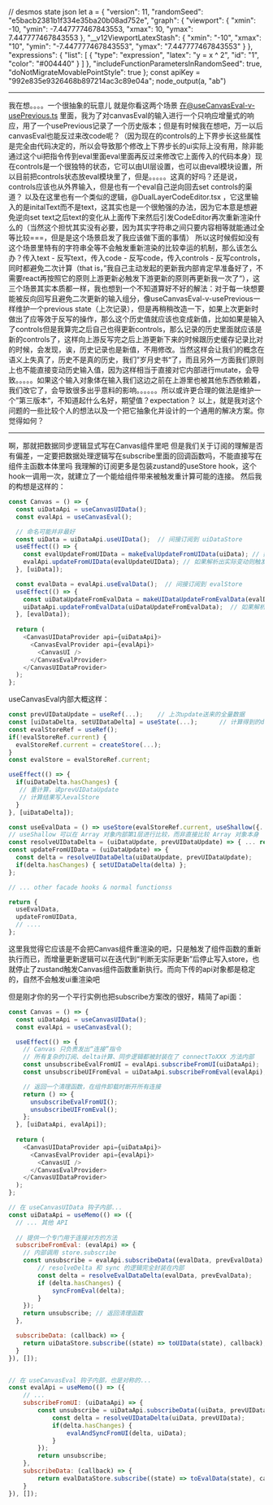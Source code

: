 

// desmos state json
let a = {
    "version": 11,
    "randomSeed": "e5bacb2381b1f334e35ba20b08ad752e",
    "graph": {
        "viewport": {
            "xmin": -10,
            "ymin": -7.447777467843553,
            "xmax": 10,
            "ymax": 7.447777467843553
        },
        "__v12ViewportLatexStash": {
            "xmin": "-10",
            "xmax": "10",
            "ymin": "-7.447777467843553",
            "ymax": "7.447777467843553"
        }
    },
    "expressions": {
        "list": [
            {
                "type": "expression",
                "latex": "y = x ^ 2",
                "id": "1",
                "color": "#004440"
            }
        ]
    },
    "includeFunctionParametersInRandomSeed": true,
    "doNotMigrateMovablePointStyle": true
};
const apiKey = "992e835e9326468b897214ac3c89e04a";
node_output(a, "ab")








---


我在想。。。。一个很抽象的玩意儿
就是你看这两个场景
在@useCanvasEval-v-usePrevious.ts 里面，我为了对canvasEval的输入进行一个只响应增量式的响应，用了一个usePrevious记录了一个历史版本；但是有时候我在想吧，万一以后canvasEval也能反过来改code呢？（因为现在的controls的上下界步长这些属性是完全由代码决定的，所以会导致那个修改上下界步长的ui实际上没有用，除非能通过这个ui把指令传到eval里面eval里面再反过来修改它上面传入的代码本身）现在controls是一个很独特的状态，它可以由UI层设置，也可以由eval模块设置，所以目前把controls状态放eval模块里了，但是。。。。。这真的好吗？还是说，controls应该也从外界输入，但是也有一个eval自己逆向回去set controls的渠道？
以及在这里也有一个类似的逻辑，@DualLayerCodeEditor.tsx ，它这里输入的是initalText而不是text，这其实也是一个很勉强的办法，因为它本意是想避免逆向set text之后text的变化从上面传下来然后引发CodeEditor再次重新渲染什么的（当然这个担忧其实没有必要，因为其实字符串之间只要内容相等就能通过全等比较===，但是是这个场景启发了我应该做下面的事情）
所以这时候假如没有这个场景里特有的字符串全等不会触发重新渲染的比较幸运的机制，那么该怎么办？传入text - 反写text，传入code - 反写code，传入controls - 反写controls，同时都避免二次计算（that is，”我自己主动发起的更新我内部肯定早准备好了，不需要react再按照它的原则上游更新必触发下游更新的原则再更新我一次了“），这三个场景其实本质都一样，我也想到一个不知道算好不好的解法：对于每一块想要能被反向回写且避免二次更新的输入组分，像useCanvasEval-v-usePrevious一样维护一个previous state（上次记录），但是再稍稍改造一下，如果上次更新时做出了应等效于反写的操作，那么这个历史值就应该也变成新值，比如如果是输入了controls但是我算完之后自己也得更新controls，那么记录的历史里面就应该是新的controls了，这样向上游反写完之后上游更新下来的时候跟历史缓存记录比对的时候，会发现，诶，历史记录也是新值，不用修改。当然这样会让我们的概念在语义上失真了，历史不是真的历史，我们”岁月史书“了，而且另外一方面我们原则上也不能直接变动历史输入值，因为这样相当于直接对它内部进行mutate，会导致。。。。。如果这个输入对象体在输入我们这边之前在上游里也被其他东西依赖着，我们改它了，会导致很多出乎意料的影响。。。。。。所以或许更合理的做法是维护一个”第三版本“，不知道起什么名好，期望值？expectation？
以上，就是我对这个问题的一些比较个人的想法以及一个把它抽象化并设计的一个通用的解决方案。你觉得如何？




---


啊，那就把数据同步逻辑显式写在Canvas组件里吧
但是我们关于订阅的理解是否有偏差，一定要把数据处理逻辑写在subscribe里面的回调函数吗，不能直接写在组件主函数本体里吗
我理解的订阅更多是包装zustand的useStore hook，这个hook一调用一次，就建立了一个能给组件带来被触发重计算可能的连接。
然后我的构想是这样的：

```javascript
const Canvas = () => {
  const uiDataApi = useCanvasUIData();
  const evalApi = useCanvasEval();

  // 命名可能并非最好
  const uiData = uiDataApi.useUIData();  // 间接订阅到 uiDataStore
  useEffect(() => {
    const evalUpdateFromUIData = makeEvalUpdateFromUIData(uiData); // 数据加工
    evalApi.updateFromUIData(evalUpdateUIData); // 如果解析出实际变动则触发内部setDelta
  }, [uiData]);

  const evalData = evalApi.useEvalData();  // 间接订阅到 evalStore
  useEffect(() => {
    const uiDataUpdateFromEvalData = makeUIDataUpdateFromEvalData(evalData) // 数据加工
    uiDataApi.updateFromEvalData(uiDataUpdateFromEvalData);  // 如果解析出实际变动则触发内部setDelta
  }, [evalData]);
  
  return (
    <CanvasUIDataProvider api={uiDataApi}>
      <CanvasEvalProvider api={evalApi}>
        <CanvasUI />
      </CanvasEvalProvider>
    </CanvasUIDataProvider>
  );
};
```

useCanvasEval内部大概这样：

```javascript
const prevUIDataUpdate = useRef(...);    // 上次update送来的全量数据
const [uiDataDelta, setUIDataDelta] = useState(...);      // 计算得到的delta，delta as state被set则触发重计算
const evalStoreRef = useRef();
if(!evalStoreRef.current) {
  evalStoreRef.current = createStore(...);
}
const evalStore = evalStoreRef.current;

useEffect(() => {
  if(uiDataDelta.hasChanges) {
   // 重计算，读prevUIDataUpdate
   // 计算结果写入evalStore
  }
}, [uiDataDelta]);

const useEvalData = () => useStore(evalStoreRef.current, useShallow({...}))
// useShallow 可以在 Array 对象内部第1层进行比较，而非直接比较 Array 对象本身
const resolveUIDataDelta = (uiDataUpdate, prevUIDataUpdate) => { ... return delta; };
const updateFromUIData = (uiDataUpdate) => {
  const delta = resolveUIDataDelta(uiDataUpdate, prevUIDataUpdate);
  if(delta.hasChanges) { setUIDataDelta(delta) };
};

// ... other facade hooks & normal functionss

return {
  useEvalData,
  updateFromUIData,
  // ....
};
```

这里我觉得它应该是不会把Canvas组件重渲染的吧，只是触发了组件函数的重新执行而已，而增量更新逻辑可以在迭代到“判断无实际更新”后停止写入store，也就停止了zustand触发Canvas组件函数重新执行。而向下传的api对象都是稳定的，自然不会触发ui重渲染吧

但是刚才你的另一个平行实例也把subscribe方案改的很好，精简了api面：

```javascript
const Canvas = () => {
  const uiDataApi = useCanvasUIData();
  const evalApi = useCanvasEval();

  useEffect(() => {
    // Canvas 只负责发出“连接”指令
    // 所有复杂的订阅、delta计算、同步逻辑都被封装在了 connectToXXX 方法内部
    const unsubscribeEvalFromUI = evalApi.subscribeFromUI(uiDataApi);
    const unsubscribeUIFromEval = uiDataApi.subscribeFromEval(evalApi);

    // 返回一个清理函数，在组件卸载时断开所有连接
    return () => {
      unsubscribeEvalFromUI();
      unsubscribeUIFromEval();
    };
  }, [uiDataApi, evalApi]);
  
  return (
    <CanvasUIDataProvider api={uiDataApi}>
      <CanvasEvalProvider api={evalApi}>
        <CanvasUI />
      </CanvasEvalProvider>
    </CanvasUIDataProvider>
  );
};

// 在 useCanvasUIData 钩子内部...
const uiDataApi = useMemo(() => ({
  // ... 其他 API
  
  // 提供一个专门用于连接对方的方法
  subscribeFromEval: (evalApi) => {
    // 内部调用 store.subscribe
    const unsubscribe = evalApi.subscribeData((evalData, prevEvalData) => {
        // resolveDelta 和 sync 的逻辑完全封装在内部
        const delta = resolveEvalDataDelta(evalData, prevEvalData);
        if (delta.hasChanges) {
            syncFromEval(delta);
        }
    });
    return unsubscribe; // 返回清理函数
  },

  subscribeData: (callback) => {
    return uiDataStore.subscribe((state) => toUIData(state), callback); // uiDataStore 上有 subscribeWithSelector 中间件，才能用这种 subscribe API
  }
}), []);


// 在 useCanvasEval 钩子内部，也是对称的...
const evalApi = useMemo(() => ({
    // ...
    subscribeFromUI: (uiDataApi) => {
        const unsubscribe = uiDataApi.subscribeData((uiData, prevUIData) => {
            const delta = resolveUIDataDelta(uiData, prevUIData);
            if(delta.hasChanges) {
                evalAndSyncFromUI(delta, uiData);
            }
        });
        return unsubscribe;
    },
    subscribeData: (callback) => {
        return evalDataStore.subscribe((state) => toEvalData(state), callback); 
    }
}), []);
```